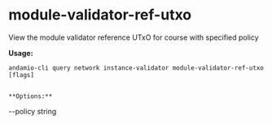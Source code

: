 # module-validator-ref-utxo
View the module validator reference UTxO for course with specified policy



**Usage:**
```
andamio-cli query network instance-validator module-validator-ref-utxo [flags]

```


```

**Options:**
```
--policy string
```



